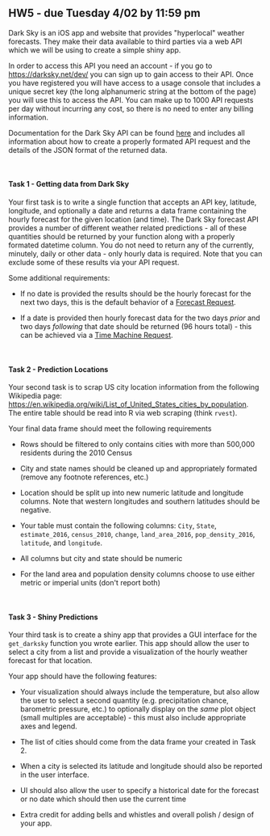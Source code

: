 HW5 - due Tuesday 4/02 by 11:59 pm
-----

Dark Sky is an iOS app and website that provides "hyperlocal" weather forecasts. They make their data available to third parties via a web API which we will be using to create a simple shiny app. 

In order to access this API you need an account - if you go to https://darksky.net/dev/ you can sign up to gain access to their API. Once you have registered you will have access to a usage console that includes a unique secret key (the long alphanumeric string at the bottom of the page) you will use this to access the API. You can make up to 1000 API requests per day without incurring any cost, so there is no need to enter any billing information.

Documentation for the Dark Sky API can be found [here](https://darksky.net/dev/docs) and includes all information about how to create a properly formated API request and the details of the JSON format of the returned data.

<br/>

#### Task 1 - Getting data from Dark Sky

Your first task is to write a single function that accepts an API key, latitude, longitude, and optionally a date and returns a data frame containing the hourly forecast for the given location (and time). The Dark Sky forecast API provides a number of different weather related predictions - all of these quantities should be returned by your function along with a properly formated datetime column. You do not need to return any of the currently, minutely, daily or other data - only hourly data is required. Note that you can exclude some of these results via your API request.

Some additional requirements:

* If no date is provided the results should be the hourly forecast for the next two days, this is the default behavior of a [Forecast Request](https://darksky.net/dev/docs/forecast).

* If a date is provided then hourly forecast data for the two days *prior* and two days *following* that date should be returned (96 hours total) - this can be achieved via a [Time Machine Request](https://darksky.net/dev/docs/time-machine). 


<br/>

#### Task 2 - Prediction Locations

Your second task is to scrap US city location information from the following Wikipedia page: https://en.wikipedia.org/wiki/List_of_United_States_cities_by_population. The entire table should be read into R via web scraping (think `rvest`).

Your final data frame should meet the following requirements

* Rows should be filtered to only contains cities with more than 500,000 residents during the 2010 Census

* City and state names should be cleaned up and appropriately formated (remove any footnote references, etc.)

* Location should be split up into new numeric latitude and longitude columns. Note that western longitudes and southern latitudes should be negative.

* Your table must contain the following columns: `City`, `State`, `estimate_2016`, `census_2010`, `change`, `land_area_2016`, `pop_density_2016`, `latitude`, and `longitude`.

* All columns but city and state should be numeric

* For the land area and population density columns choose to use either metric or imperial units (don't report both)



<br/>
 
#### Task 3 - Shiny Predictions

Your third task is to create a shiny app that provides a GUI interface for the `get_darksky` function you wrote earlier.
This app should allow the user to select a city from a list and provide a visualization of the hourly weather forecast for that location. 

Your app should have the following features:

* Your visualization should always include the temperature, but also allow the user to select a second quantity (e.g. precipitation chance, barometric pressure, etc.) to optionally display on the *same* plot object (small multiples are acceptable) - this must also include appropriate axes and legend.

* The list of cities should come from the data frame your created in Task 2.

* When a city is selected its latitude and longitude should also be reported in the user interface. 

* UI should also allow the user to specify a historical date for the forecast or no date which should then use the current time

* Extra credit for adding bells and whistles and overall polish / design of your app.
